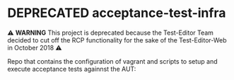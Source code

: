 # DEPRECATED acceptance-test-infra

:warning: **WARNING** This project is deprecated because the Test-Editor Team decided to cut off the RCP functionality  for the sake of the Test-Editor-Web in October 2018 :warning:

Repo that contains the configuration of vagrant and scripts to setup and execute acceptance tests againnst the AUT:
